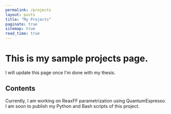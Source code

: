 ```yaml
---
permalink: /projects
layout: posts
title: "My Projects"
paginate: true
sitemap: true
read_time: true
---
```


# This is my sample projects page.

I will update this page once I'm done with my thesis.

## Contents

Currently, I am working on ReaxFF parametrization using QuantumEspresso. I am soon to publish my Python and Bash scripts of this project.
